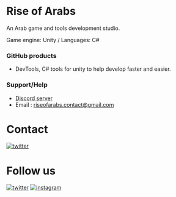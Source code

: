 # Rise of Arabs
An Arab game and tools development studio.

Game engine: Unity / Languages: C#

### GitHub products
- DevTools, C# tools for unity to help develop faster and easier.

### Support/Help
- [Discord server](https://discord.gg/mMZW4XZmbj)
- Email : riseofarabs.contact@gmail.com

# Contact
[![twitter](https://img.shields.io/twitter/url?label=Alpha%20dev&logoColor=cyan&style=social&url=https%3A%2F%2Ftwitter.com%2FThe_AlphaDev)](https://twitter.com/The_AlphaDev)

# Follow us
[![twitter](https://img.shields.io/twitter/url?label=Rise%20of%20Arabs&style=social&url=https%3A%2F%2Ftwitter.com%2FRise_of_Arabs)](https://twitter.com/Rise_of_Arabs)
[![instagram](https://img.shields.io/twitter/url?label=Rise%20of%20Arabs&logo=instagram&style=social&url=https%3A%2F%2Fwww.instagram.com%2Frise_of_arabs%2F)](https://www.instagram.com/rise_of_arabs)
